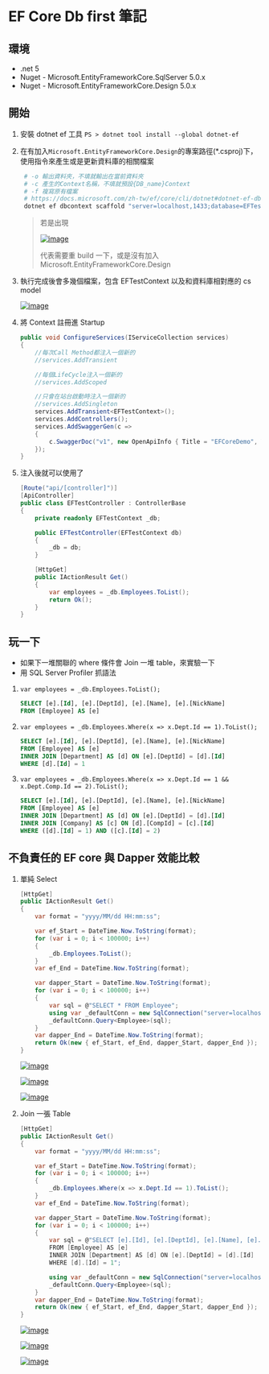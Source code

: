 # EF Core Db first 筆記

## 環境

- .net 5
- Nuget - Microsoft.EntityFrameworkCore.SqlServer 5.0.x
- Nuget - Microsoft.EntityFrameworkCore.Design 5.0.x

## 開始

1. 安裝 dotnet ef 工具 `PS > dotnet tool install --global dotnet-ef`
2. 在有加入`Microsoft.EntityFrameworkCore.Design`的專案路徑(\*.csproj)下，使用指令來產生或是更新資料庫的相關檔案

   ```powershell
    # -o 輸出資料夾，不填就輸出在當前資料夾
    # -c 產生的Context名稱，不填就預設{DB_name}Context
    # -f 複寫原有檔案
    # https://docs.microsoft.com/zh-tw/ef/core/cli/dotnet#dotnet-ef-dbcontext-scaffold
    dotnet ef dbcontext scaffold "server=localhost,1433;database=EFTest;user=******;password=******;" "Microsoft.EntityFrameworkCore.SqlServer" -o .\ -c EFTestContext -f
   ```

   > 若是出現
   >
   > [![image](https://user-images.githubusercontent.com/37999690/126607840-0c29b2cb-69d5-40dc-9b11-e3c57b8a9a1b.png "image")](https://user-images.githubusercontent.com/37999690/126607840-0c29b2cb-69d5-40dc-9b11-e3c57b8a9a1b.png)
   >
   > 代表需要重 build 一下，或是沒有加入 Microsoft.EntityFrameworkCore.Design

3. 執行完成後會多幾個檔案，包含 EFTestContext 以及和資料庫相對應的 cs model

   [![image](https://user-images.githubusercontent.com/37999690/126612695-17851911-36f9-439d-bd92-2031e37e4cf6.png "image")](https://user-images.githubusercontent.com/37999690/126612695-17851911-36f9-439d-bd92-2031e37e4cf6.png)

4. 將 Context 註冊進 Startup

   ```csharp
   public void ConfigureServices(IServiceCollection services)
   {
       //每次Call Method都注入一個新的
       //services.AddTransient

       //每個LifeCycle注入一個新的
       //services.AddScoped

       //只會在站台啟動時注入一個新的
       //services.AddSingleton
       services.AddTransient<EFTestContext>();
       services.AddControllers();
       services.AddSwaggerGen(c =>
       {
           c.SwaggerDoc("v1", new OpenApiInfo { Title = "EFCoreDemo", Version = "v1" });
       });
   }
   ```

5. 注入後就可以使用了

   ```csharp
   [Route("api/[controller]")]
   [ApiController]
   public class EFTestController : ControllerBase
   {
       private readonly EFTestContext _db;

       public EFTestController(EFTestContext db)
       {
           _db = db;
       }

       [HttpGet]
       public IActionResult Get()
       {
           var employees = _db.Employees.ToList();
           return Ok();
       }
   }
   ```

## 玩一下

- 如果下一堆關聯的 where 條件會 Join 一堆 table，來實驗一下
- 用 SQL Server Profiler 抓語法

1. `var employees = _db.Employees.ToList();`

   ```sql
   SELECT [e].[Id], [e].[DeptId], [e].[Name], [e].[NickName]
   FROM [Employee] AS [e]
   ```

2. `var employees = _db.Employees.Where(x => x.Dept.Id == 1).ToList();`

   ```sql
   SELECT [e].[Id], [e].[DeptId], [e].[Name], [e].[NickName]
   FROM [Employee] AS [e]
   INNER JOIN [Department] AS [d] ON [e].[DeptId] = [d].[Id]
   WHERE [d].[Id] = 1
   ```

3. `var employees = _db.Employees.Where(x => x.Dept.Id == 1 && x.Dept.Comp.Id == 2).ToList();`

   ```sql
   SELECT [e].[Id], [e].[DeptId], [e].[Name], [e].[NickName]
   FROM [Employee] AS [e]
   INNER JOIN [Department] AS [d] ON [e].[DeptId] = [d].[Id]
   INNER JOIN [Company] AS [c] ON [d].[CompId] = [c].[Id]
   WHERE ([d].[Id] = 1) AND ([c].[Id] = 2)
   ```

## 不負責任的 EF core 與 Dapper 效能比較

1. 單純 Select

   ```csharp
   [HttpGet]
   public IActionResult Get()
   {
       var format = "yyyy/MM/dd HH:mm:ss";

       var ef_Start = DateTime.Now.ToString(format);
       for (var i = 0; i < 100000; i++)
       {
           _db.Employees.ToList();
       }
       var ef_End = DateTime.Now.ToString(format);

       var dapper_Start = DateTime.Now.ToString(format);
       for (var i = 0; i < 100000; i++)
       {
           var sql = @"SELECT * FROM Employee";
           using var _defaultConn = new SqlConnection("server=localhost,1433;database=EFTest;user=******;password=******;");
           _defaultConn.Query<Employee>(sql);
       }
       var dapper_End = DateTime.Now.ToString(format);
       return Ok(new { ef_Start, ef_End, dapper_Start, dapper_End });
   }

   ```

   [![image](https://user-images.githubusercontent.com/37999690/126640823-32784de6-c293-4fa4-bd42-04d87b35b024.png "image")](https://user-images.githubusercontent.com/37999690/126640823-32784de6-c293-4fa4-bd42-04d87b35b024.png)

   [![image](https://user-images.githubusercontent.com/37999690/126641589-f9a84d0d-ddc9-466f-8ebe-950a9b79aae4.png "image")](https://user-images.githubusercontent.com/37999690/126641589-f9a84d0d-ddc9-466f-8ebe-950a9b79aae4.png)

   [![image](https://user-images.githubusercontent.com/37999690/126642475-f9d9ad4d-7dde-4bde-aad7-0f24b09439ca.png "image")](https://user-images.githubusercontent.com/37999690/126642475-f9d9ad4d-7dde-4bde-aad7-0f24b09439ca.png)

2. Join 一張 Table

   ```csharp
   [HttpGet]
   public IActionResult Get()
   {
       var format = "yyyy/MM/dd HH:mm:ss";

       var ef_Start = DateTime.Now.ToString(format);
       for (var i = 0; i < 100000; i++)
       {
           _db.Employees.Where(x => x.Dept.Id == 1).ToList();
       }
       var ef_End = DateTime.Now.ToString(format);

       var dapper_Start = DateTime.Now.ToString(format);
       for (var i = 0; i < 100000; i++)
       {
           var sql = @"SELECT [e].[Id], [e].[DeptId], [e].[Name], [e].[NickName]
           FROM [Employee] AS [e]
           INNER JOIN [Department] AS [d] ON [e].[DeptId] = [d].[Id]
           WHERE [d].[Id] = 1";

           using var _defaultConn = new SqlConnection("server=localhost,1433;database=EFTest;user=******;password=******;");
           _defaultConn.Query<Employee>(sql);
       }
       var dapper_End = DateTime.Now.ToString(format);
       return Ok(new { ef_Start, ef_End, dapper_Start, dapper_End });
   }
   ```

   [![image](https://user-images.githubusercontent.com/37999690/126725804-298fe272-ca6a-431d-bc95-9f560a89a38e.png "image")](https://user-images.githubusercontent.com/37999690/126725804-298fe272-ca6a-431d-bc95-9f560a89a38e.png)

   [![image](https://user-images.githubusercontent.com/37999690/126726218-0f445f5b-0718-43cc-bde2-b387032eff18.png "image")](https://user-images.githubusercontent.com/37999690/126726218-0f445f5b-0718-43cc-bde2-b387032eff18.png)

   [![image](https://user-images.githubusercontent.com/37999690/126726690-e2dd309b-f398-4623-9398-6375cf53667d.png "image")](https://user-images.githubusercontent.com/37999690/126726690-e2dd309b-f398-4623-9398-6375cf53667d.png)
